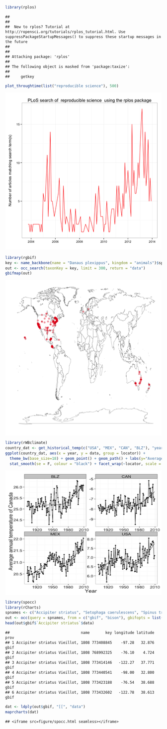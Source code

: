 
```r
library(rplos)
```

```
## 
## 
##  New to rplos? Tutorial at http://ropensci.org/tutorials/rplos_tutorial.html. Use suppressPackageStartupMessages() to suppress these startup messages in the future
## 
## 
## Attaching package: 'rplos'
## 
## The following object is masked from 'package:taxize':
## 
##     getkey
```

```r
plot_throughtime(list("reproducible science"), 500)
```

![plot of chunk unnamed-chunk-1](figure/unnamed-chunk-1.png) 



```r
library(rgbif)
key <- name_backbone(name = "Danaus plexippus", kingdom = "animals")$speciesKey
out <- occ_search(taxonKey = key, limit = 300, return = "data")
gbifmap(out)
```

<img src="figure/rgbif.png" title="plot of chunk rgbif" alt="plot of chunk rgbif" width="700px" height="500px" style="display: block; margin: auto;" />



```r
library(rWBclimate)
country_dat <- get_historical_temp(c("USA", "MEX", "CAN", "BLZ"), "year")
ggplot(country_dat, aes(x = year, y = data, group = locator)) + 
  theme_bw(base_size=18) + geom_point() + geom_path() + labs(y="Average annual temperature of Canada", x="Year") + 
  stat_smooth(se = F, colour = "black") + facet_wrap(~locator, scale = "free")
```

<img src="figure/rWBclimate.png" title="plot of chunk rWBclimate" alt="plot of chunk rWBclimate" width="700px" height="400px" style="display: block; margin: auto;" />



```r
library(spocc)
library(rCharts)
spnames <- c("Accipiter striatus", "Setophaga caerulescens", "Spinus tristis")
out <- occ(query = spnames, from = c("gbif", "bison"), gbifopts = list(georeferenced = TRUE))
head(out$gbif$`Accipiter striatus`$data)
```

```
##                                name       key longitude latitude prov
## 1 Accipiter striatus Vieillot, 1808 773408845    -97.28   32.876 gbif
## 2 Accipiter striatus Vieillot, 1808 768992325    -76.10    4.724 gbif
## 3 Accipiter striatus Vieillot, 1808 773414146   -122.27   37.771 gbif
## 4 Accipiter striatus Vieillot, 1808 773440541    -98.00   32.800 gbif
## 5 Accipiter striatus Vieillot, 1808 773423188    -76.54   38.688 gbif
## 6 Accipiter striatus Vieillot, 1808 773432602   -122.78   38.613 gbif
```

```r
dat <- ldply(out$gbif, "[[", "data")
maprcharts(dat)
```

```
## <iframe src=figure/spocc.html seamless></iframe>
```


